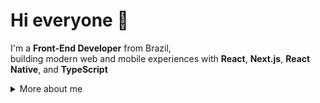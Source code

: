# Hi everyone 👋

I'm a **Front-End Developer** from Brazil, <br />
building modern web and mobile experiences with **React**, **Next.js**, **React Native**, and **TypeScript**

<details>
<summary>
  More about me
</summary>

## ⚡ Quick Overview

#### GitHub Stats  
<a href="https://github.com/anuraghazra/github-readme-stats">
  <img align="center" src="https://github-readme-stats.anuraghazra1.vercel.app/api?username=renatomarinhofr&show_icons=true&line_height=27&include_all_commits=true&theme=tokyonight" alt="Renato's GitHub stats" />
</a>

- 🌐 I build and design **scalable web and mobile apps**  
- 🧠 Always learning — now exploring **Go (Golang)** and backend development  
- 💬 Check out my portfolio → [renatomarinho.xyz](https://renatomarinho.xyz)

---

## 💻 What I Do

I’m focused on building **performant, clean, and beautiful interfaces**.  
Most of my work revolves around **front-end architecture, design systems, and product scalability**.

I enjoy exploring **UI/UX patterns**, **animation flows**, and improving **developer experience**.

---

## 🧰 My Skills

### Web Technologies
- JavaScript (ES6+)  
- TypeScript  
- React.js / Next.js  
- React Native  
- Node.js  
- Tailwind CSS  
- Prisma / Supabase / Firebase  
- GraphQL  
- HTML5 / CSS3 / SCSS  

### Testing & Tools
- Jest  
- Cypress  
- Git & GitHub  
- Docker  
- Expo  
- VS Code  

---

## 🌐 Languages

| Language | Proficiency |
| --------- | ------------ |
| Portuguese | Native |
| English | (A2) |

---

## 📚 Currently Learning

- 🦦 Backend development with **Go (Golang)**  
- 🧱 Clean Architecture & SOLID principles  
- ⚙️ API Design and System Scalability  

---

*"Learning by building — that’s how real understanding happens"*

</details>
